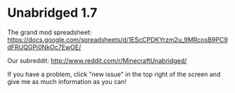 Unabridged 1.7
======

The grand mod spreadsheet: https://docs.google.com/spreadsheets/d/1EScCPDKYrzm2u_9MRcosB9PC9dFRUQGPi0NkOc7EwOE/

Our subreddit: http://www.reddit.com/r/MinecraftUnabridged/

If you have a problem, click "new issue" in the top right of the screen and give me as much information as you can!
